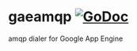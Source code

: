 # gaeamqp [![GoDoc](https://godoc.org/github.com/soundtrackyourbrand/gaeamqp?status.svg)](https://godoc.org/github.com/soundtrackyourbrand/gaeamqp)
amqp dialer for Google App Engine
